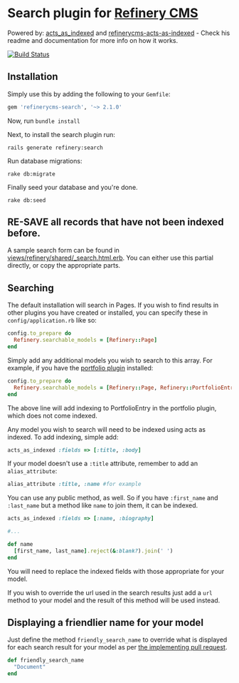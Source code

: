# Search plugin for [Refinery CMS](http://www.refinerycms.com)

Powered by: [acts_as_indexed](https://github.com/dougal/acts_as_indexed) and [refinerycms-acts-as-indexed](https://github.com/refinery/refinerycms-acts-as-indexed) -
Check his readme and documentation for more info on how it works.

[![Build Status](https://travis-ci.org/refinery/refinerycms-search.png?branch=master)](https://travis-ci.org/refinery/refinerycms-search)

## Installation

Simply use this by adding the following to your `Gemfile`:

```ruby
gem 'refinerycms-search', '~> 2.1.0'
```

Now, run ``bundle install``

Next, to install the search plugin run:

    rails generate refinery:search

Run database migrations:

    rake db:migrate

Finally seed your database and you're done.

    rake db:seed

## RE-SAVE all records that have not been indexed before.

A sample search form can be found in [views/refinery/shared/_search.html.erb](http://github.com/resolve/refinerycms-search/blob/master/app/views/refinery/shared/_search.html.erb).
You can either use this partial directly, or copy the appropriate parts.

## Searching

The default installation will search in Pages.
If you wish to find results in other plugins you have created or installed, you can specify these in `config/application.rb` like so:

```ruby
config.to_prepare do
  Refinery.searchable_models = [Refinery::Page]
end
```

Simply add any additional models you wish to search to this array.  For example, if you have the [portfolio plugin](http://github.com/resolve/refinerycms-portfolio) installed:

```ruby
config.to_prepare do
  Refinery.searchable_models = [Refinery::Page, Refinery::PortfolioEntry]
end
```

The above line will add indexing to PortfolioEntry in the portfolio plugin, which does not come indexed.

Any model you wish to search will need to be indexed using acts as indexed. To add indexing, simple add:

```ruby
acts_as_indexed :fields => [:title, :body]
```

If your model doesn't use a `:title` attribute, remember to add an `alias_attribute`:

```ruby
alias_attribute :title, :name #for example
```

You can use any public method, as well. So if you have `:first_name` and `:last_name` but a method like `name` to join them, it can be indexed.

```ruby
acts_as_indexed :fields => [:name, :biography]

#...

def name
  [first_name, last_name].reject(&:blank?).join(' ')
end
```

You will need to replace the indexed fields with those appropriate for your model.

If you wish to override the url used in the search results just add a `url` method to your model and the result of this method will be used instead.

## Displaying a friendlier name for your model

Just define the method `friendly_search_name` to override what is displayed
for each search result for your model as per [the implementing pull request](https://github.com/refinery/refinerycms-search/pull/38).

```ruby
def friendly_search_name
  "Document"
end
```
